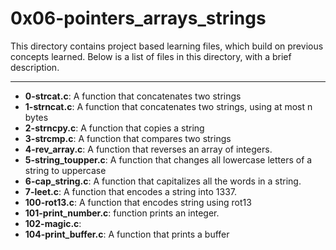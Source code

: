 # 0x06-pointers_arrays_strings
This directory contains project based learning files, which build on previous concepts learned.
Below is a list of files in this directory, with a brief description.

---

- **0-strcat.c**: A function that concatenates two strings
- **1-strncat.c**: A function that concatenates two strings, using at most n bytes
- **2-strncpy.c**: A function that copies a string
- **3-strcmp.c**: A function that compares two strings
- **4-rev_array.c**: A function that reverses an array of integers.
- **5-string_toupper.c**: A function that changes all lowercase letters of a string to uppercase
- **6-cap_string.c**: A function that capitalizes all the words in a string.
- **7-leet.c**: A function that encodes a string into 1337.
- **100-rot13.c**: A function that encodes string using rot13
- **101-print_number.c**: function prints an integer.
- **102-magic.c**: 
- **104-print_buffer.c**: A function that prints a buffer
